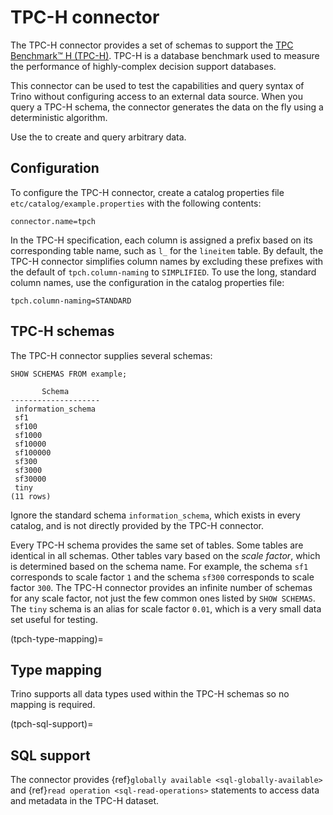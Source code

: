 # TPC-H connector

The TPC-H connector provides a set of schemas to support the
[TPC Benchmark™ H (TPC-H)](http://www.tpc.org/tpch/). TPC-H is a database
benchmark used to measure the performance of highly-complex decision support databases.

This connector can be used to test the capabilities and query
syntax of Trino without configuring access to an external data
source. When you query a TPC-H schema, the connector generates the
data on the fly using a deterministic algorithm.

Use the [](/connector/faker) to create and query arbitrary data.

## Configuration

To configure the TPC-H connector, create a catalog properties file
`etc/catalog/example.properties` with the following contents:

```text
connector.name=tpch
```

In the TPC-H specification, each column is assigned a prefix based on its
corresponding table name, such as `l_` for the `lineitem` table. By default, the
TPC-H connector simplifies column names by excluding these prefixes with the
default of `tpch.column-naming` to `SIMPLIFIED`. To use the long, standard
column names, use the configuration in the catalog properties file:

```text
tpch.column-naming=STANDARD
```

## TPC-H schemas

The TPC-H connector supplies several schemas:

```
SHOW SCHEMAS FROM example;
```

```text
       Schema
--------------------
 information_schema
 sf1
 sf100
 sf1000
 sf10000
 sf100000
 sf300
 sf3000
 sf30000
 tiny
(11 rows)
```

Ignore the standard schema `information_schema`, which exists in every
catalog, and is not directly provided by the TPC-H connector.

Every TPC-H schema provides the same set of tables. Some tables are
identical in all schemas. Other tables vary based on the *scale factor*,
which is determined based on the schema name. For example, the schema
`sf1` corresponds to scale factor `1` and the schema `sf300`
corresponds to scale factor `300`. The TPC-H connector provides an
infinite number of schemas for any scale factor, not just the few common
ones listed by `SHOW SCHEMAS`. The `tiny` schema is an alias for scale
factor `0.01`, which is a very small data set useful for testing.

(tpch-type-mapping)=
## Type mapping

Trino supports all data types used within the TPC-H schemas so no mapping
is required.

(tpch-sql-support)=
## SQL support

The connector provides {ref}`globally available <sql-globally-available>` and
{ref}`read operation <sql-read-operations>` statements to access data and
metadata in the TPC-H dataset.
